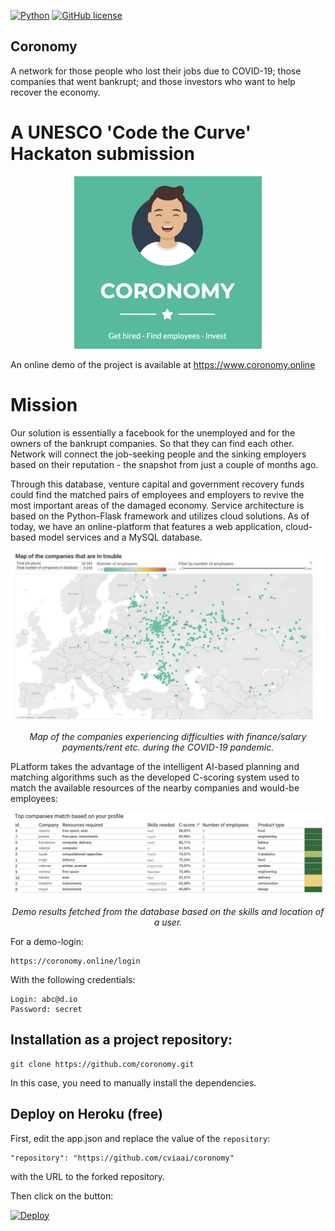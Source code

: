 [![Python](https://img.shields.io/badge/python-3.7-blue.svg)](https://python.org)
[![GitHub license](https://img.shields.io/github/license/Naereen/StrapDown.js.svg)](https://github.com/Naereen/StrapDown.js/blob/master/LICENSE)


## Coronomy
A network for those people who lost their jobs due to COVID-19; those companies that went bankrupt; and those investors who want to help recover the economy.

# A UNESCO 'Code the Curve' Hackaton submission

<p align="center">
<img src="/imgs/logo.png" width="300" alt>
</p>

An online demo of the project is available at https://www.coronomy.online

# Mission

Our solution is essentially a facebook for the unemployed and for the owners of the bankrupt companies. So that they can find each other. Network will connect the job-seeking people and the sinking employers based on their reputation - the snapshot from just a couple of months ago.

Through this database, venture capital and government recovery funds could find the matched pairs of employees and employers to revive the most important areas of the damaged economy. Service architecture is based on the Python-Flask framework and utilizes cloud solutions. As of today, we have an online-platform that features a web application, cloud-based model services and a MySQL database. 

<p align="center">
<img src="/imgs/map.jpg" width="600" alt>
</p>
<p align="center">
<em>Map of the companies experiencing difficulties with finance/salary payments/rent etc. during the COVID-19 pandemic.</em>
</p>

PLatform takes the advantage of the intelligent AI-based planning and matching algorithms such as the developed C-scoring system used to match the available resources of the nearby companies and would-be employees:

<p align="center">
<img src="/imgs/companies.png" width="600" alt>
</p>
<p align="center">
<em>Demo results fetched from the database based on the skills and location of a user.</em>
</p>

For a demo-login:
```
https://coronomy.online/login
```
With the following credentials:
```
Login: abc@d.io
Password: secret
```

## Installation as a project repository:

```
git clone https://github.com/coronomy.git
```

In this case, you need to manually install the dependencies.



## Deploy on Heroku (free)
First, edit the app.json and replace the value of the `repository`:
```
"repository": "https://github.com/cviaai/coronomy"
```
with the URL to the forked repository.

Then click on the button:

[![Deploy](https://www.herokucdn.com/deploy/button.svg)](https://heroku.com/deploy)
